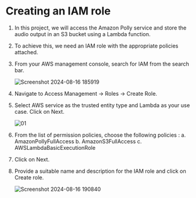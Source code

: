 # Creating an IAM role
1. In this project, we will access the Amazon Polly service and store the audio output in an S3 bucket using a Lambda function.
2. To achieve this, we need an IAM role with the appropriate policies attached.
3. From your AWS management console, search for IAM from the search bar.

   ![Screenshot 2024-08-16 185919](https://github.com/user-attachments/assets/55c22265-a986-4c62-903c-316ed9e4be1c)

4. Navigate to Access Management → Roles → Create Role.
5. Select AWS service as the trusted entity type and Lambda as your use case. Click on Next.

   ![01](https://github.com/user-attachments/assets/09859b9f-6203-4514-9f0c-178545f2da04)

6. From the list of permission policies, choose the following policies :
   a. AmazonPollyFullAccess
   b. AmazonS3FullAccess
   c. AWSLambdaBasicExecutionRole
7. Click on Next.
8. Provide a suitable name and description for the IAM role and click on Create role.

   ![Screenshot 2024-08-16 190840](https://github.com/user-attachments/assets/85ec96d9-7f3e-4018-9b0c-bb66ec9708e8)



   
 

